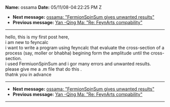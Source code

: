 **Name:** ossama
**Date:** 05/11/08-04:22:25 PM Z

  - **Next message:** [ossama: "FermionSpinSum gives unwanted
    results"](0489.html)
  - **Previous message:** [Yan -Qing Ma: "Re: FeynArts
    compability"](0487.html)

-----

hello, this is my first post here,  
i am new to feyncalc  
i want to write a program using feyncalc that evaluate the cross-section
of a process (say, moller or bhabha) begining form the amplitude until
the cross-section.  
i used FermiuonSpinSum and i gor many errors and unwanted results.  
please give me a .m file that do this .  
thatnk you in advance  

-----

  - **Next message:** [ossama: "FermionSpinSum gives unwanted
    results"](0489.html)
  - **Previous message:** [Yan -Qing Ma: "Re: FeynArts
    compability"](0487.html)

-----

